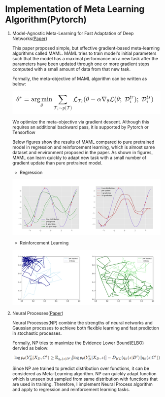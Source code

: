 # Implementation of Meta Learning Algorithm(Pytorch)

1. Model-Agnostic Meta-Learning for Fast Adaptation of Deep Networks([Paper](https://arxiv.org/abs/1703.03400))
   
   This paper proposed simple, but effective gradient-based meta-learning algorithms called MAML. MAML tries to train model's initial parameters such that the model has a maximal performance on a new task after the parameters have been updated through one or more gradient steps computed with a small amount of data from that new task.

   Formally, the meta-objective of MAML algorithm can be written as below:
   
   ![](MAML/objective_formulation.PNG)
   
   We optimize the meta-objective via gradient descent. Although this requires an additional backward pass, it is supported by Pytorch or Tensorflow

   Below figures show the results of MAML compared to pure pretrained model in regression and reinforcement learning, which is almost same dataset and environment proposed in the paper. As shown in figures, MAML can learn quickly to adapt new task with a small number of gradient update than pure pretrained model.

   - Regression

   <img src='/MAML/regression/results/MAML.png' width="50%" height="50%"><img src='/MAML/regression/results/pretrained.png' width="50%" height="50%">
   
   - Reinforcement Learning

   <img src='/MAML/reinforcement_learning/results/MAML.png' width="50%" height="50%"><img src='/MAML/reinforcement_learning/results/pretrained.png' width="50%" height="50%">


2. Neural Processes([Paper](https://arxiv.org/pdf/1807.01622.pdf))

   Neural Processes(NP) combine the strengths of neural networks and Gaussian processes  to achieve both flexible learning and fast prediction in stochastic processes.

   Formally, NP tries to maximize the Evidence Lower Bound(ELBO) dervied as below:

   ![](Neural_Process/objective_formulation.png)

   Since NP are trained to predict distribution over functions, it can be considered as Meta-Learning algorithm. NP can quickly adapt function which is unseen but sampled from same distribution with functions that are used in training. Therefore, I implement Neural Process algorithm and apply to regression and reinforcement learning tasks.
